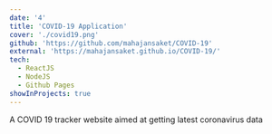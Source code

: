 ```yaml
---
date: '4'
title: 'COVID-19 Application'
cover: './covid19.png'
github: 'https://github.com/mahajansaket/COVID-19'
external: 'https://mahajansaket.github.io/COVID-19/'
tech:
  - ReactJS
  - NodeJS
  - Github Pages
showInProjects: true
---
```


A COVID 19 tracker website aimed at getting latest coronavirus data
